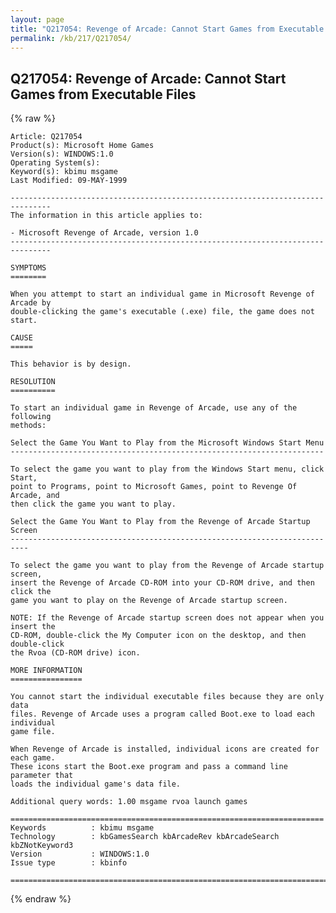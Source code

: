 ```yaml
---
layout: page
title: "Q217054: Revenge of Arcade: Cannot Start Games from Executable Files"
permalink: /kb/217/Q217054/
---
```


## Q217054: Revenge of Arcade: Cannot Start Games from Executable Files

{% raw %}

	Article: Q217054
	Product(s): Microsoft Home Games
	Version(s): WINDOWS:1.0
	Operating System(s): 
	Keyword(s): kbimu msgame
	Last Modified: 09-MAY-1999
	
	-------------------------------------------------------------------------------
	The information in this article applies to:
	
	- Microsoft Revenge of Arcade, version 1.0 
	-------------------------------------------------------------------------------
	
	SYMPTOMS
	========
	
	When you attempt to start an individual game in Microsoft Revenge of Arcade by
	double-clicking the game's executable (.exe) file, the game does not start.
	
	CAUSE
	=====
	
	This behavior is by design.
	
	RESOLUTION
	==========
	
	To start an individual game in Revenge of Arcade, use any of the following
	methods:
	
	Select the Game You Want to Play from the Microsoft Windows Start Menu
	----------------------------------------------------------------------
	
	To select the game you want to play from the Windows Start menu, click Start,
	point to Programs, point to Microsoft Games, point to Revenge Of Arcade, and
	then click the game you want to play.
	
	Select the Game You Want to Play from the Revenge of Arcade Startup Screen
	--------------------------------------------------------------------------
	
	To select the game you want to play from the Revenge of Arcade startup screen,
	insert the Revenge of Arcade CD-ROM into your CD-ROM drive, and then click the
	game you want to play on the Revenge of Arcade startup screen.
	
	NOTE: If the Revenge of Arcade startup screen does not appear when you insert the
	CD-ROM, double-click the My Computer icon on the desktop, and then double-click
	the Rvoa (CD-ROM drive) icon.
	
	MORE INFORMATION
	================
	
	You cannot start the individual executable files because they are only data
	files. Revenge of Arcade uses a program called Boot.exe to load each individual
	game file.
	
	When Revenge of Arcade is installed, individual icons are created for each game.
	These icons start the Boot.exe program and pass a command line parameter that
	loads the individual game's data file.
	
	Additional query words: 1.00 msgame rvoa launch games
	
	======================================================================
	Keywords          : kbimu msgame 
	Technology        : kbGamesSearch kbArcadeRev kbArcadeSearch kbZNotKeyword3
	Version           : WINDOWS:1.0
	Issue type        : kbinfo
	
	=============================================================================
	

{% endraw %}
